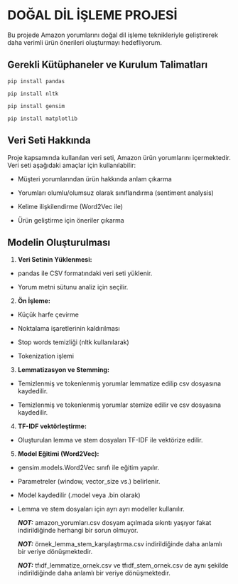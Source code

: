 # DOĞAL DİL İŞLEME PROJESİ

Bu projede Amazon yorumlarını doğal dil işleme teknikleriyle geliştirerek daha verimli ürün önerileri oluşturmayı hedefliyorum.

## Gerekli Kütüphaneler ve Kurulum Talimatları

`pip install pandas` 

`pip install nltk`

`pip install gensim`

`pip install matplotlib`


## Veri Seti Hakkında

Proje kapsamında kullanılan veri seti, Amazon ürün yorumlarını içermektedir. Veri seti aşağıdaki amaçlar için kullanılabilir:

* Müşteri yorumlarından ürün hakkında anlam çıkarma

* Yorumları olumlu/olumsuz olarak sınıflandırma (sentiment analysis)

* Kelime ilişkilendirme (Word2Vec ile)

* Ürün geliştirme için öneriler çıkarma

 ## Modelin Oluşturulması

1. **Veri Setinin Yüklenmesi:**

* pandas ile CSV formatındaki veri seti yüklenir.

* Yorum metni sütunu analiz için seçilir.

2. **Ön İşleme:**

* Küçük harfe çevirme

* Noktalama işaretlerinin kaldırılması

* Stop words temizliği (nltk kullanılarak)

* Tokenization işlemi

3. **Lemmatizasyon ve Stemming:**

* Temizlenmiş ve tokenlenmiş yorumlar lemmatize edilip csv dosyasına kaydedilir.

* Temizlenmiş ve tokenlenmiş yorumlar stemize edilir ve csv dosyasına kaydedilir.

4. **TF-IDF vektörleştirme:**

* Oluşturulan lemma ve stem dosyaları TF-IDF ile vektörize edilir.

5. **Model Eğitimi (Word2Vec):**

* gensim.models.Word2Vec sınıfı ile eğitim yapılır.

* Parametreler (window, vector_size vs.) belirlenir.

* Model kaydedilir (.model veya .bin olarak)

* Lemma ve stem dosyaları için ayrı ayrı modeller kullanılır.

  ***NOT:*** amazon_yorumları.csv dosyam açılmada sıkıntı yaşıyor fakat indirildiğinde herhangi bir sorun olmuyor.
  
  ***NOT:*** örnek_lemma_stem_karşılaştırma.csv indirildiğinde daha anlamlı bir veriye dönüşmektedir.
  
  ***NOT:*** tfıdf_lemmatize_ornek.csv ve tfıdf_stem_ornek.csv de aynı şekilde indirildiğinde daha anlamlı bir veriye dönüşmektedir.
